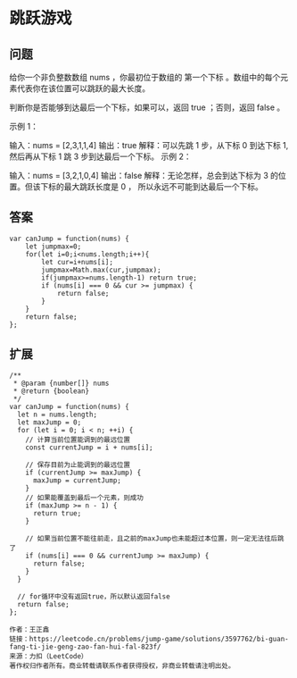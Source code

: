 # 跳跃游戏
## 问题
给你一个非负整数数组 nums ，你最初位于数组的 第一个下标 。数组中的每个元素代表你在该位置可以跳跃的最大长度。

判断你是否能够到达最后一个下标，如果可以，返回 true ；否则，返回 false 。

示例 1：

输入：nums = [2,3,1,1,4]
输出：true
解释：可以先跳 1 步，从下标 0 到达下标 1, 然后再从下标 1 跳 3 步到达最后一个下标。
示例 2：

输入：nums = [3,2,1,0,4]
输出：false
解释：无论怎样，总会到达下标为 3 的位置。但该下标的最大跳跃长度是 0 ， 所以永远不可能到达最后一个下标。
## 答案
```
var canJump = function(nums) {
    let jumpmax=0;
    for(let i=0;i<nums.length;i++){
        let cur=i+nums[i];
        jumpmax=Math.max(cur,jumpmax);
        if(jumpmax>=nums.length-1) return true;
        if (nums[i] === 0 && cur >= jumpmax) {
            return false;
        }
    }
    return false;
};
```
## 扩展
```
/**
 * @param {number[]} nums
 * @return {boolean}
 */
var canJump = function(nums) {
  let n = nums.length;
  let maxJump = 0;
  for (let i = 0; i < n; ++i) {
    // 计算当前位置能调到的最远位置
    const currentJump = i + nums[i];

    // 保存目前为止能调到的最远位置
    if (currentJump >= maxJump) {
      maxJump = currentJump;
    }
    // 如果能覆盖到最后一个元素，则成功
    if (maxJump >= n - 1) {
      return true;
    }
    
    // 如果当前位置不能往前走，且之前的maxJump也未能超过本位置，则一定无法往后跳了
    if (nums[i] === 0 && currentJump >= maxJump) {
      return false;
    }
  }

  // for循环中没有返回true，所以默认返回false
  return false;
};

作者：王正鑫
链接：https://leetcode.cn/problems/jump-game/solutions/3597762/bi-guan-fang-ti-jie-geng-zao-fan-hui-fal-823f/
来源：力扣（LeetCode）
著作权归作者所有。商业转载请联系作者获得授权，非商业转载请注明出处。
```